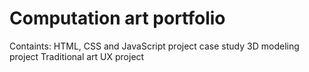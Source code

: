 # Computation art portfolio
Containts:
HTML, CSS and JavaScript project case study
3D modeling project
Traditional art
UX project
